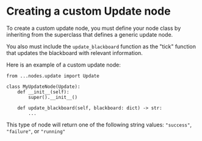 # Creating a custom Update node

To create a custom update node, you must define your node class by inheriting from the superclass that defines a generic update node.

You also must include the `update_blackboard` function as the "tick" function that updates the blackboard with relevant information.

Here is an example of a custom update node:

```
from ...nodes.update import Update

class MyUpdateNode(Update):
    def __init__(self):
        super().__init__()
    
    def update_blackboard(self, blackboard: dict) -> str:
        ...
```

This type of node will return one of the following string values: `"success"`, `"failure"`, or `"running"`